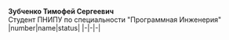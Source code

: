 **Зубченко Тимофей Сергеевич**  
Студент ПНИПУ по специальности "Программная Инженерия"
|number|name|status|
|-|-|-|
